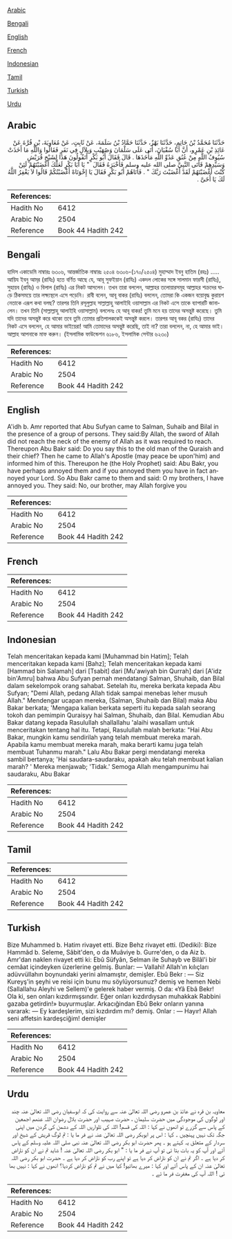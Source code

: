 [Arabic](#arabic)

[Bengali](#bengali)

[English](#english)

[French](#french)

[Indonesian](#indonesian)

[Tamil](#tamil)

[Turkish](#turkish)

[Urdu](#urdu)

## Arabic


<div dir="rtl" lang="ar" style={{fontSize:'larger',backgroundColor:'#f8f9fa',padding:20}}>
حَدَّثَنَا مُحَمَّدُ بْنُ حَاتِمٍ، حَدَّثَنَا بَهْزٌ، حَدَّثَنَا حَمَّادُ بْنُ سَلَمَةَ، عَنْ ثَابِتٍ، عَنْ مُعَاوِيَةَ، بْنِ قُرَّةَ عَنْ عَائِذِ بْنِ عَمْرٍو، أَنَّ أَبَا سُفْيَانَ، أَتَى عَلَى سَلْمَانَ وَصُهَيْبٍ وَبِلاَلٍ فِي نَفَرٍ فَقَالُوا وَاللَّهِ مَا أَخَذَتْ سُيُوفُ اللَّهِ مِنْ عُنُقِ عَدُوِّ اللَّهِ مَأْخَذَهَا ‏.‏ قَالَ فَقَالَ أَبُو بَكْرٍ أَتَقُولُونَ هَذَا لِشَيْخِ قُرَيْشٍ وَسَيِّدِهِمْ فَأَتَى النَّبِيَّ صلى الله عليه وسلم فَأَخْبَرَهُ فَقَالَ ‏ "‏ يَا أَبَا بَكْرٍ لَعَلَّكَ أَغْضَبْتَهُمْ لَئِنْ كُنْتَ أَغْضَبْتَهُمْ لَقَدْ أَغْضَبْتَ رَبَّكَ ‏"‏ ‏.‏ فَأَتَاهُمْ أَبُو بَكْرٍ فَقَالَ يَا إِخْوَتَاهْ أَغْضَبْتُكُمْ قَالُوا لاَ يَغْفِرُ اللَّهُ لَكَ يَا أُخَىَّ ‏.‏
</div>
<div style={{backgroundColor:'#f8f9fa',padding:20, marginBottom: 10}}><table> <thead> <tr> <th>References:</th> <th></th> </tr> </thead> <tbody><tr><td>Hadith No</td><td>6412</td></tr><tr><td>Arabic No</td><td>2504</td></tr><tr><td>Reference</td><td>Book 44 Hadith 242</td></tr></tbody></table></div>

## Bengali


<div dir="ltr" lang="bn" style={{fontSize:'larger',backgroundColor:'#f8f9fa',padding:20}}>
হাদিস একাডেমি নাম্বারঃ ৬৩০৬, আন্তর্জাতিক নাম্বারঃ ২৫০৪ ৬৩০৬-(১৭০/২৫০৪) মুহাম্মাদ ইবনু হাতিম (রহঃ) ..... আয়িয ইবনু আম্‌র (রাযিঃ) হতে বর্ণিত আছে যে, আবূ সুফইয়ান (রাযিঃ) একদল লোকের সঙ্গে সালমান ফারসী (রাযিঃ), সুহায়ব (রাযিঃ) ও বিলাল (রাযিঃ) এর নিকট আসলেন। তখন তারা বললেন, আল্লাহর তলোয়ারসমূহ আল্লাহর শক্ৰদের ঘাড়ে ঠিকসময়ে তার লক্ষ্যস্থলে এসে পড়েনি। রাবী বলেন, আবূ বাকর (রাযিঃ) বললেন, তোমরা কি একজন বয়োবৃদ্ধ কুরায়শ নেতাকে এরূপ কথা বলছ? তারপর তিনি রসূলুল্লাহ সাল্লাল্লাহু আলাইহি ওয়াসাল্লাম এর নিকট এসে তাকে ব্যাপারটি জানালেন। তখন তিনি (সাল্লাল্লাহু আলাইহি ওয়াসাল্লাম) বললেনঃ হে আবূ বাকর! তুমি মনে হয় তাদের অসন্তুষ্ট করেছে। তুমি যদি তাদের অসন্তুষ্ট করে থাকো তবে তুমি তোমার প্রতিপালককেই অসন্তুষ্ট করলে। তারপর আবূ বকর (রাযিঃ) তাদের নিকট এসে বললেন, হে আমার ভাইয়েরা! আমি তোমাদের অসন্তুষ্ট করেছি, তাই না? তারা বললেন, না, হে আমার ভাই। আল্লাহ আপনাকে মাফ করুন। (ইসলামিক ফাউন্ডেশন ৬১৮৬, ইসলামিক সেন্টার ৬২৩০)
</div>
<div style={{backgroundColor:'#f8f9fa',padding:20, marginBottom: 10}}><table> <thead> <tr> <th>References:</th> <th></th> </tr> </thead> <tbody><tr><td>Hadith No</td><td>6412</td></tr><tr><td>Arabic No</td><td>2504</td></tr><tr><td>Reference</td><td>Book 44 Hadith 242</td></tr></tbody></table></div>

## English


<div dir="ltr" lang="en" style={{fontSize:'larger',backgroundColor:'#f8f9fa',padding:20}}>
A'idh b. Amr reported that Abu Sufyan came to Salman, Suhaib and Bilal in the presence of a group of persons. They said:By Allah, the sword of Allah did not reach the neck of the enemy of Allah as it was required to reach. Thereupon Abu Bakr said: Do you say this to the old man of the Quraish and their chief? Then he came to Allah's Apostle (may peace be upon'him) and informed him of this. Thereupon he (the Holy Prophet) said: Abu Bakr, you have perhaps annoyed them and if you annoyed them you have in fact annoyed your Lord. So Abu Bakr came to them and said: O my brothers, I have annoyed you. They said: No, our brother, may Allah forgive you
</div>
<div style={{backgroundColor:'#f8f9fa',padding:20, marginBottom: 10}}><table> <thead> <tr> <th>References:</th> <th></th> </tr> </thead> <tbody><tr><td>Hadith No</td><td>6412</td></tr><tr><td>Arabic No</td><td>2504</td></tr><tr><td>Reference</td><td>Book 44 Hadith 242</td></tr></tbody></table></div>

## French


<div dir="ltr" lang="fr" style={{fontSize:'larger',backgroundColor:'#f8f9fa',padding:20}}>

</div>
<div style={{backgroundColor:'#f8f9fa',padding:20, marginBottom: 10}}><table> <thead> <tr> <th>References:</th> <th></th> </tr> </thead> <tbody><tr><td>Hadith No</td><td>6412</td></tr><tr><td>Arabic No</td><td>2504</td></tr><tr><td>Reference</td><td>Book 44 Hadith 242</td></tr></tbody></table></div>

## Indonesian


<div dir="ltr" lang="id" style={{fontSize:'larger',backgroundColor:'#f8f9fa',padding:20}}>
Telah menceritakan kepada kami [Muhammad bin Hatim]; Telah menceritakan kepada kami [Bahz]; Telah menceritakan kepada kami [Hammad bin Salamah] dari [Tsabit] dari [Mu'awiyah bin Qurrah] dari [A'idz bin'Amru] bahwa Abu Sufyan pernah mendatangi Salman, Shuhaib, dan Bilal dalam sekelompok orang sahabat. Setelah itu, mereka berkata kepada Abu Sufyan; "Demi Allah, pedang Allah tidak sampai menebas leher musuh Allah." Mendengar ucapan mereka, (Salman, Shuhaib dan Bilal) maka Abu Bakar berkata; 'Mengapa kalian berkata seperti itu kepada salah seorang tokoh dan pemimpin Quraisyy hai Salman, Shuhaib, dan Bilal. Kemudian Abu Bakar datang kepada Rasulullah shallallahu 'alaihi wasallam untuk menceritakan tentang hal itu. Tetapi, Rasulullah malah berkata: "Hai Abu Bakar, mungkin kamu sendirilah yang telah membuat mereka marah. Apabila kamu membuat mereka marah, maka berarti kamu juga telah membuat Tuhanmu marah." Lalu Abu Bakar pergi mendatangi mereka sambil bertanya; 'Hai saudara-saudaraku, apakah aku telah membuat kalian marah? ' Mereka menjawab; 'Tidak.' Semoga Allah mengampunimu hai saudaraku, Abu Bakar
</div>
<div style={{backgroundColor:'#f8f9fa',padding:20, marginBottom: 10}}><table> <thead> <tr> <th>References:</th> <th></th> </tr> </thead> <tbody><tr><td>Hadith No</td><td>6412</td></tr><tr><td>Arabic No</td><td>2504</td></tr><tr><td>Reference</td><td>Book 44 Hadith 242</td></tr></tbody></table></div>

## Tamil


<div dir="ltr" lang="ta" style={{fontSize:'larger',backgroundColor:'#f8f9fa',padding:20}}>

</div>
<div style={{backgroundColor:'#f8f9fa',padding:20, marginBottom: 10}}><table> <thead> <tr> <th>References:</th> <th></th> </tr> </thead> <tbody><tr><td>Hadith No</td><td>6412</td></tr><tr><td>Arabic No</td><td>2504</td></tr><tr><td>Reference</td><td>Book 44 Hadith 242</td></tr></tbody></table></div>

## Turkish


<div dir="ltr" lang="tr" style={{fontSize:'larger',backgroundColor:'#f8f9fa',padding:20}}>
Bize Muhammed b. Hatim rivayet etti. Bize Behz rivayet etti. (Dediki): Bize Hammâd b. Seleme, Sâbit'den, o da Muâviye b. Gurre'den, o da Aiz b. Amr'dan naklen rivayet etti ki: Ebû Süfyân, Selman ile Suhayb ve Bilâl'i bir cemâat içindeyken üzerlerine gelmiş. Bunlar: — Vallahi! Allah'ın kılıçları adüvvüllahın boynundaki yerini almamıştır, demişler. Ebû Bekr : — Siz Kureyş'in şeyhi ve reisi için bunu mu söylüyorsunuz? demiş ve hemen Nebi (Sallallahu Aleyhi ve Sellem)'e gelerek haber vermiş. O da: «Yâ Ebâ Bekr! Ola ki, sen onları kızdırmışsındır. Eğer onları kızdırdıysan muhakkak Rabbini gazaba getirdin!» buyurmuşlar. Arkacığindan Ebû Bekr onların yanına vararak: — Ey kardeşlerim, sizi kızdırdım mı? demiş. Onlar : — Hayır! Allah seni affetsin kardeşciğim! demişler
</div>
<div style={{backgroundColor:'#f8f9fa',padding:20, marginBottom: 10}}><table> <thead> <tr> <th>References:</th> <th></th> </tr> </thead> <tbody><tr><td>Hadith No</td><td>6412</td></tr><tr><td>Arabic No</td><td>2504</td></tr><tr><td>Reference</td><td>Book 44 Hadith 242</td></tr></tbody></table></div>

## Urdu


<div dir="rtl" lang="ur" style={{fontSize:'larger',backgroundColor:'#f8f9fa',padding:20}}>
معاویہ بن قرہ نے عائذ بن عمرو رضی اللہ تعالیٰ عنہ سے روایت کی کہ ابوسفیان رضی اللہ تعالیٰ عنہ چند اور لوگوں کی موجودگی میں حضرت سلیمان ، حضرت صہیب اور حضرت بلال رضوان اللہ عنھم اجمعین کے پاس سے گزرے تو انھوں نے کہا : اللہ کی قسم! اللہ کی تلواریں اللہ کے دشمن کی گردن میں اپنی جگہ تک نہیں پہنچیں ۔ کہا : اس پر ابوبکر رضی اللہ تعالیٰ عنہ نے فر ما یا : تم لوگ قریش کے شیخ اور سردار کے متعلق یہ کہتے ہو ۔ پھر حضرت ابو بکر رضی اللہ تعالیٰ عنہ نبی صلی اللہ علیہ وسلم کے پاس آئے اور آپ کو یہ بات بتا ئی تو آپ نے فر ما یا : " ابو بکر رضی اللہ تعالیٰ عنہ ! شاید تم نے ان کو ناراض کر دیا ہے ۔ اگر تم نے ان کو ناراض کر دیا ہے تو اپنے رب کو ناراض کر دیا ہے ۔ حضرت ابو بکر رضی اللہ تعالیٰ عنہ ان کے پاس آئے اور کہا : میرے بھائیو! کیا میں نے تم کو ناراض کردیا؟ انھوں نے کہا : نہیں بھا ئی ! اللہ آپ کی مغفرت فر ما ئے ۔
</div>
<div style={{backgroundColor:'#f8f9fa',padding:20, marginBottom: 10}}><table> <thead> <tr> <th>References:</th> <th></th> </tr> </thead> <tbody><tr><td>Hadith No</td><td>6412</td></tr><tr><td>Arabic No</td><td>2504</td></tr><tr><td>Reference</td><td>Book 44 Hadith 242</td></tr></tbody></table></div>